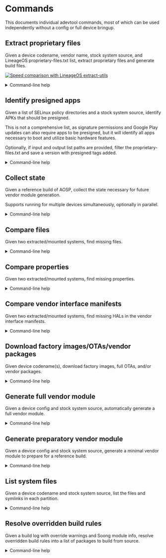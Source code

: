 # Commands

This documents individual adevtool commands, most of which can be used independently without a config or full device bringup.

## Extract proprietary files

Given a device codename, vendor name, stock system source, and LineageOS proprietary-files.txt list, extract proprietary files and generate build files.

[![Speed comparison with LineageOS extract-utils](https://asciinema.org/a/eUMNIrKtBrln1CwE1zCUnJO8w.svg)](https://asciinema.org/a/eUMNIrKtBrln1CwE1zCUnJO8w)

<details>
<summary>Command-line help</summary>

```
extract proprietary files

USAGE
  $ adevtool extract LISTPATH

ARGUMENTS
  LISTPATH  path to LineageOS-compatible proprietary-files.txt list

OPTIONS
  -b, --buildId=buildId    build ID of the stock images (optional, only used for locating factory images)
  -d, --device=device      (required) device codename
  -h, --help               show CLI help
  -k, --skipCopy           skip file copying and only generate build files

  -s, --stockSrc=stockSrc  (required) path to (extracted) factory images, (mounted) images, (extracted) OTA package, 
                           OTA payload, or directory containing any such files (optionally under device and/or build ID 
                           directory)

  -t, --useTemp            use a temporary directory for all extraction (prevents reusing extracted files across runs)

  -v, --vendor=vendor      (required) device vendor/OEM name
```

</details>

## Identify presigned apps

Given a list of SELinux policy directories and a stock system source, identify APKs that should be presigned.

This is not a comprehensive list, as signature permissions and Google Play updates can also require apps to be presigned, but it will identify all apps necessary to boot and utilize basic hardware features.

Optionally, if input and output list paths are provided, filter the proprietary-files.txt and save a version with presigned tags added.

<details>
<summary>Command-line help</summary>

```
check for APKs that should be presigned

USAGE
  $ adevtool check-presigned [LISTPATH]

ARGUMENTS
  LISTPATH  path to LineageOS-compatible proprietary-files.txt list

OPTIONS
  -a, --aapt2=aapt2        [default: out/host/linux-x86/bin/aapt2] path to aapt2 executable
  -b, --buildId=buildId    build ID of the stock images (optional, only used for locating factory images)
  -d, --device=device      (required) device codename
  -h, --help               show CLI help
  -o, --outList=outList    output path for new proprietary-files.txt with PRESIGNED tags
  -p, --sepolicy=sepolicy  (required) paths to device and vendor sepolicy dirs

  -s, --stockSrc=stockSrc  (required) path to (extracted) factory images, (mounted) images, (extracted) OTA package, 
                           OTA payload, or directory containing any such files (optionally under device and/or build ID 
                           directory)

  -t, --useTemp            use a temporary directory for all extraction (prevents reusing extracted files across runs)
```

</details>

## Collect state

Given a reference build of AOSP, collect the state necessary for future vendor module generation.

Supports running for multiple devices simultaneously, optionally in parallel.

<details>
<summary>Command-line help</summary>

```
collect built system state for use with other commands

USAGE
  $ adevtool collect-state OUTPUT_PATH

ARGUMENTS
  OUTPUT_PATH  output path for system state JSON file(s)

OPTIONS
  -a, --aapt2=aapt2      [default: out/host/linux-x86/bin/aapt2] path to aapt2 executable
  -d, --device=device    (required) name of target device
  -h, --help             show CLI help
  -p, --parallel         generate devices in parallel (causes buggy progress spinners)
  -r, --outRoot=outRoot  [default: out] path to AOSP build output directory (out/)
```

</details>

## Compare files

Given two extracted/mounted systems, find missing files.

<details>
<summary>Command-line help</summary>

```
find missing system files compared to a reference system

USAGE
  $ adevtool diff-files SOURCEREF SOURCENEW

ARGUMENTS
  SOURCEREF  path to root of reference system
  SOURCENEW  path to root of new system

OPTIONS
  -a, --all   show all differences, not only missing/removed files
  -h, --help  show CLI help
```

</details>

## Compare properties

Given two extracted/mounted systems, find missing properties.

<details>
<summary>Command-line help</summary>

```
find missing and different properties compared to a reference system

USAGE
  $ adevtool diff-props SOURCEREF SOURCENEW

ARGUMENTS
  SOURCEREF  path to root of reference system
  SOURCENEW  path to root of new system

OPTIONS
  -a, --all           show all differences, not only missing props
  -b, --includeBuild  include build props
  -h, --help          show CLI help
```

</details>

## Compare vendor interface manifests

Given two extracted/mounted systems, find missing HALs in the vendor interface manifests.

<details>
<summary>Command-line help</summary>

```
find missing vintf declarations compared to a reference system

USAGE
  $ adevtool diff-vintf SOURCEREF SOURCENEW [OUTPATH]

ARGUMENTS
  SOURCEREF  path to root of reference system
  SOURCENEW  path to root of new system
  OUTPATH    output path for manifest fragment with missing HALs

OPTIONS
  -a, --all   show all differences, not only missing/removed HALs
  -h, --help  show CLI help
```

</details>

## Download factory images/OTAs/vendor packages

Given device codename(s), download factory images, full OTAs, and/or vendor packages.

<details>
<summary>Command-line help</summary>

```
download device factory images, OTAs, and/or vendor packages

USAGE
  $ adevtool download OUT

ARGUMENTS
  OUT  directory to save downloaded files in

OPTIONS
  -b, --buildId=buildId          (required) [default: latest] build ID(s) of the images to download
  -d, --device=device            (required) device(s) to download images for
  -h, --help                     show CLI help
  -t, --type=factory|ota|vendor  [default: factory] type(s) of images to download
```

</details>

## Generate full vendor module

Given a device config and stock system source, automatically generate a full vendor module.

<details>
<summary>Command-line help</summary>

```
generate all vendor parts automatically

USAGE
  $ adevtool generate-all CONFIG

ARGUMENTS
  CONFIG  path to device-specific YAML config

OPTIONS
  -a, --aapt2=aapt2              [default: out/host/linux-x86/bin/aapt2] path to aapt2 executable
  -b, --buildId=buildId          build ID of the stock images (optional, only used for locating factory images)

  -c, --customSrc=customSrc      [default: out] path to AOSP build output directory (out/) or (directory containing) 
                                 JSON state file

  -f, --factoryPath=factoryPath  path to stock factory images zip (for extracting firmware if stockSrc is not factory 
                                 images)

  -h, --help                     show CLI help

  -k, --skipCopy                 skip file copying and only generate build files

  -p, --parallel                 generate devices in parallel (causes buggy progress spinners)

  -s, --stockSrc=stockSrc        (required) path to (extracted) factory images, (mounted) images, (extracted) OTA 
                                 package, OTA payload, or directory containing any such files (optionally under device 
                                 and/or build ID directory)

  -t, --useTemp                  use a temporary directory for all extraction (prevents reusing extracted files across 
                                 runs)
```

</details>

## Generate preparatory vendor module

Given a device config and stock system source, generate a minimal vendor module to prepare for a reference build.

<details>
<summary>Command-line help</summary>

```
generate vendor parts to prepare for reference AOSP build (e.g. for collect-state)

USAGE
  $ adevtool generate-prep CONFIG

ARGUMENTS
  CONFIG  path to device-specific YAML config

OPTIONS
  -b, --buildId=buildId    build ID of the stock images (optional, only used for locating factory images)
  -h, --help               show CLI help
  -k, --skipCopy           skip file copying and only generate build files
  -p, --parallel           generate devices in parallel (causes buggy progress spinners)

  -s, --stockSrc=stockSrc  (required) path to (extracted) factory images, (mounted) images, (extracted) OTA package, 
                           OTA payload, or directory containing any such files (optionally under device and/or build ID 
                           directory)

  -t, --useTemp            use a temporary directory for all extraction (prevents reusing extracted files across runs)
```

</details>

## List system files

Given a device codename and stock system source, list the files and symlinks in each partition.

<details>
<summary>Command-line help</summary>

```
list system files and symlinks important for blobs

USAGE
  $ adevtool list-files OUT

ARGUMENTS
  OUT  directory to write partition file lists to

OPTIONS
  -b, --buildId=buildId    build ID of the stock images (optional, only used for locating factory images)
  -d, --device=device      (required) device codename
  -h, --help               show CLI help

  -s, --stockSrc=stockSrc  (required) path to (extracted) factory images, (mounted) images, (extracted) OTA package, 
                           OTA payload, or directory containing any such files (optionally under device and/or build ID 
                           directory)

  -t, --useTemp            use a temporary directory for all extraction (prevents reusing extracted files across runs)
```

</details>

## Resolve overridden build rules

Given a build log with override warnings and Soong module info, resolve overridden build rules into a list of packages to build from source.

<details>
<summary>Command-line help</summary>

```
resolve packages to build from a list of overridden targets

USAGE
  $ adevtool resolve-overrides OVERRIDELIST MODULEINFO

ARGUMENTS
  OVERRIDELIST  path to file containing build output with override warnings
  MODULEINFO    path to Soong module-info.json (out/target/product/$device/module-info.json)

OPTIONS
  -h, --help  show CLI help
```

</details>
